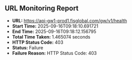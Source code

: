 ## URL Monitoring Report

- **URL:** https://api-gw1-prod1.fisglobal.com/gw/v1/health
- **Start Time:** 2025-09-16T09:18:10.691721
- **End Time:** 2025-09-16T09:18:12.156795
- **Total Time Taken:** 1.465074 seconds
- **HTTP Status Code:** 403
- **Status:** Failure
- **Failure Reason:** HTTP Status Code: 403
